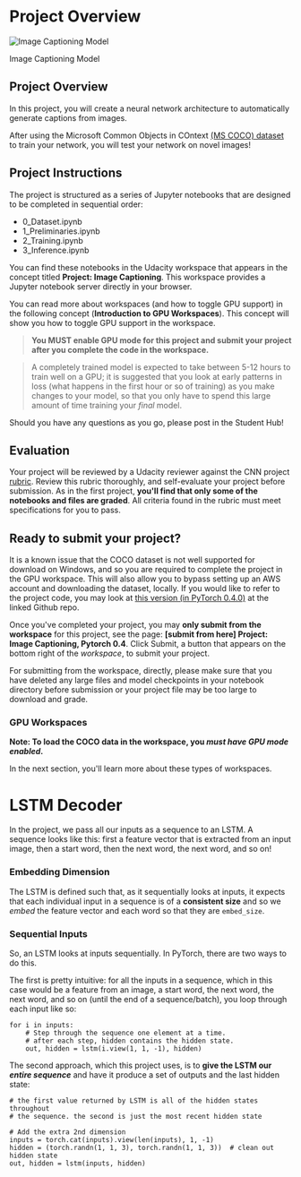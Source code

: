 # Project Overview

![Image Captioning Model](https://video.udacity-data.com/topher/2018/March/5ab588e3_image-captioning/image-captioning.png)

Image Captioning Model

## Project Overview

In this project, you will create a neural network architecture to automatically generate captions from images.

After using the Microsoft Common Objects in COntext [(MS COCO) dataset](http://cocodataset.org/#home) to train your network, you will test your network on novel images!

## Project Instructions

The project is structured as a series of Jupyter notebooks that are designed to be completed in sequential order:

- 0_Dataset.ipynb
- 1_Preliminaries.ipynb
- 2_Training.ipynb
- 3_Inference.ipynb

You can find these notebooks in the Udacity workspace that appears in the concept titled **Project: Image Captioning**. This workspace provides a Jupyter notebook server directly in your browser.

You can read more about workspaces (and how to toggle GPU support) in the following concept (**Introduction to GPU Workspaces**). This concept will show you how to toggle GPU support in the workspace.

> **You MUST enable GPU mode for this project and submit your project after you complete the code in the workspace.**

> A completely trained model is expected to take between 5-12 hours to 
> train well on a GPU; it is suggested that you look at early patterns in 
> loss (what happens in the first hour or so of training) as you make 
> changes to your model, so that you only have to spend this large amount 
> of time training your *final* model.

Should you have any questions as you go, please post in the Student Hub!

## Evaluation

Your project will be reviewed by a Udacity reviewer against the CNN project [rubric](https://review.udacity.com/#!/rubrics/1427/view). Review this rubric thoroughly, and self-evaluate your project before submission. As in the first project, **you'll find that only some of the notebooks and files are graded**. All criteria found in the rubric must meet specifications for you to pass.

## Ready to submit your project?

It is a known issue that the COCO dataset is not well supported for 
download on Windows, and so you are required to complete the project in 
the GPU workspace. This will also allow you to bypass setting up an AWS 
account and downloading the dataset, locally. If you would like to refer
 to the project code, you may look at [this version (in PyTorch 0.4.0)](https://github.com/udacity/CVND---Image-Captioning-Project) at the linked Github repo.

Once you've completed your project, you may **only submit from the workspace** for this project, see the page: **[submit from here] Project: Image Captioning, Pytorch 0.4**. Click Submit, a button that appears on the bottom right of the *workspace*, to submit your project.

For submitting from the workspace, directly, please make sure that 
you have deleted any large files and model checkpoints in your notebook 
directory before submission or your project file may be too large to 
download and grade.

### GPU Workspaces

**Note: To load the COCO data in the workspace, you *must have GPU mode enabled*.**

In the next section, you'll learn more about these types of workspaces.

# LSTM Decoder

In the project, we pass all our inputs as a sequence to an LSTM. A 
sequence looks like this: first a feature vector that is extracted from 
an input image, then a start word, then the next word, the next word, 
and so on!

### Embedding Dimension

The LSTM is defined such that, as it sequentially looks at inputs, it expects that each individual input in a sequence is of a **consistent size** and so we *embed* the feature vector and each word so that they are `embed_size`.

### Sequential Inputs

So, an LSTM looks at inputs sequentially. In PyTorch, there are two ways to do this.

The first is pretty intuitive: for all the inputs in a sequence, 
which in this case would be a feature from an image, a start word, the 
next word, the next word, and so on (until the end of a sequence/batch),
 you loop through each input like so:

```
for i in inputs:
    # Step through the sequence one element at a time.
    # after each step, hidden contains the hidden state.
    out, hidden = lstm(i.view(1, 1, -1), hidden)
```

The second approach, which this project uses, is to **give the LSTM our *entire sequence*** and have it produce a set of outputs and the last hidden state:

```
# the first value returned by LSTM is all of the hidden states throughout
# the sequence. the second is just the most recent hidden state

# Add the extra 2nd dimension
inputs = torch.cat(inputs).view(len(inputs), 1, -1)
hidden = (torch.randn(1, 1, 3), torch.randn(1, 1, 3))  # clean out hidden state
out, hidden = lstm(inputs, hidden)
```




